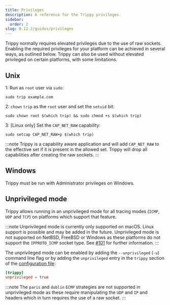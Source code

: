 ```yaml
---
title: Privileges
description: A reference for the Trippy privileges.
sidebar:
  order: 2
slug: 0.12.2/guides/privileges
---
```


Trippy normally requires elevated privileges due to the use of raw sockets. Enabling the required privileges for your
platform can be achieved in several ways, as outlined below. Trippy can also be used without elevated privileged on
certain platforms, with some limitations.

## Unix

1: Run as `root` user via `sudo`:

```shell
sudo trip example.com
```

2: `chown` `trip` as the `root` user and set the `setuid` bit:

```shell
sudo chown root $(which trip) && sudo chmod +s $(which trip)
```

3: \[Linux only] Set the `CAP_NET_RAW` capability:

```shell
sudo setcap CAP_NET_RAW+p $(which trip)
```

:::note
Trippy is a capability aware application and will add `CAP_NET_RAW` to the effective set if it is present in the allowed
set. Trippy will drop all capabilities after creating the raw sockets.
:::

## Windows

Trippy must be run with Administrator privileges on Windows.

## Unprivileged mode

Trippy allows running in an unprivileged mode for all tracing modes (`ICMP`, `UDP` and `TCP`) on platforms which support
that feature.

:::note
Unprivileged mode is currently only supported on macOS. Linux support is possible and may be added in the future.
Unprivileged mode is not supported on NetBSD, FreeBSD or Windows as these platforms do not support the `IPPROTO_ICMP`
socket type. See [#101](https://github.com/fujiapple852/trippy/issues/101) for further information.
:::

The unprivileged mode can be enabled by adding the `--unprivileged` (`-u`) command line flag or by adding the
`unprivileged` entry in the `trippy` section of the [configuration file](/0.12.2/reference/configuration):

```toml
[trippy]
unprivileged = true
```

:::note
The `paris` and `dublin` `ECMP` strategies are not supported in unprivileged mode as these require manipulating the
`UDP` and `IP` and headers which in turn requires the use of a raw socket.
:::
